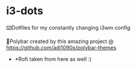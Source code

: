 # i3-dots
⌨️Dotfiles for my constantly changing i3wm config 

📝Polybar created by this amazing project @ https://github.com/adi1090x/polybar-themes 
  - *Rofi taken from here as well :)
